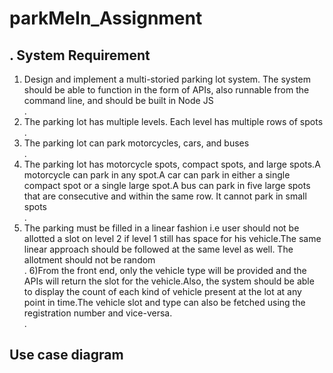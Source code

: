 # parkMeIn_Assignment


## . System Requirement
1) Design and implement a multi-storied parking lot system. The system should be able to function in the form of APIs, also runnable from the command line, and should be built in Node JS<br />.
2) The parking lot has multiple levels. Each level has multiple rows of spots<br />.
3) The parking lot can park motorcycles, cars, and buses<br />.
4) The parking lot has motorcycle spots, compact spots, and large spots.A motorcycle can park in any spot.A car can park in either a single compact spot or a single large spot.A bus can park in five large spots that are consecutive and within the same row. It cannot park in small spots<br />.
5) The parking must be filled in a linear fashion i.e user should not be allotted a slot on level 2 if level 1 still has space for his vehicle.The same linear approach should be followed at the same level as well. The allotment should not be random <br />.
6)From the front end, only the vehicle type will be provided and the APIs will return the slot for the vehicle.Also, the system should be able to display the count of each kind of vehicle present at the lot at any point in time.The vehicle slot and type can also be fetched using the registration number and vice-versa.<br />.

##   Use case diagram
	

